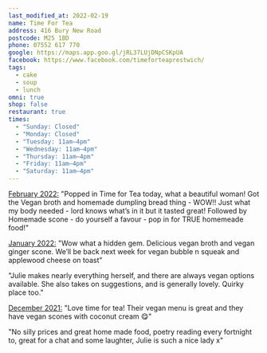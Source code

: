 ```yaml
---
last_modified_at: 2022-02-19
name: Time For Tea
address: 416 Bury New Road
postcode: M25 1BD
phone: 07552 617 770
google: https://maps.app.goo.gl/jRL37LUjDNpCSKpUA
facebook: https://www.facebook.com/timeforteaprestwich/
tags:
  - cake
  - soup
  - lunch
omni: true
shop: false
restaurant: true
times:
  - "Sunday: Closed"
  - "Monday: Closed"
  - "Tuesday: 11am–4pm"
  - "Wednesday: 11am–4pm"
  - "Thursday: 11am–4pm"
  - "Friday: 11am–4pm"
  - "Saturday: 11am–4pm"
---
```


[February 2022:](https://www.facebook.com/groups/veganprestwich/posts/1584805551896855/) "Popped in Time for Tea today, what a beautiful woman! Got the Vegan broth and homemade dumpling bread thing - WOW!! Just what my body needed - lord knows what’s in it but it tasted great! Followed by Homemade scone - do yourself a favour - pop in for TRUE homemeade food!"

[January 2022:](https://www.facebook.com/groups/veganprestwich/posts/1572619226448821/) "Wow what a hidden gem. Delicious vegan broth and vegan ginger scone. We’ll be back next week for vegan bubble n squeak and applewood cheese on toast"

"Julie makes nearly everything herself, and there are always vegan options available. She also takes on suggestions, and is generally lovely. Quirky place too."

[December 2021:](https://www.facebook.com/groups/veganprestwich/posts/1546815142362563/?comment_id=1546823499028394) "Love time for tea! Their vegan menu is great and they have vegan scones with coconut cream 😋"

"No silly prices and great home made food, poetry reading every fortnight to, great for a chat and some laughter, Julie is such a nice lady x"
